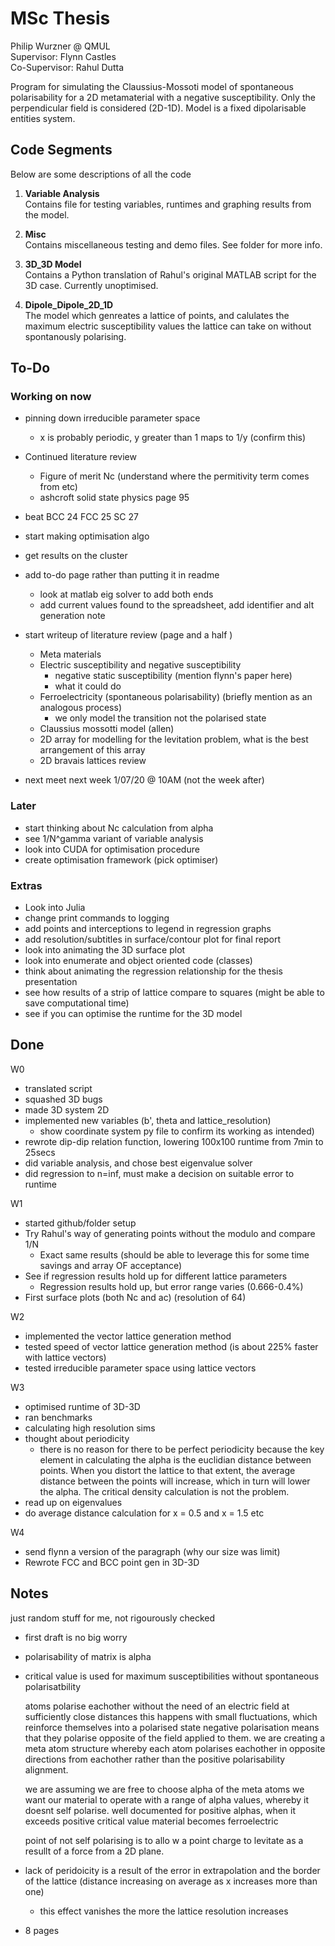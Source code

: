 # MSc Thesis 

Philip Wurzner @ QMUL  
Supervisor: Flynn Castles  
Co-Supervisor: Rahul Dutta

Program for simulating the Claussius-Mossoti model of spontaneous 
polarisability for a 2D metamaterial with a negative susceptibility. Only the
perpendicular field is considered (2D-1D). Model is a  fixed dipolarisable entities system. 

## Code Segments

Below are some descriptions of all the code
1. **Variable Analysis**  
Contains file for testing variables, runtimes and graphing results from the 
model.

2. **Misc**  
Contains miscellaneous testing and demo files. See folder for more info.

3. **3D_3D Model**  
Contains a Python translation of Rahul's original MATLAB script for the 3D case. Currently unoptimised.

4. **Dipole_Dipole_2D_1D**  
The model which genreates a lattice of points, and calulates the maximum 
electric susceptibility values the lattice can take on without spontanously 
polarising.

## To-Do

### Working on now


- pinning down irreducible parameter space
  - x is probably periodic, y greater than 1 maps to 1/y (confirm this)

- Continued literature review
  + Figure of merit Nc (understand where the permitivity term comes from etc)
  + ashcroft solid state physics page 95
- beat BCC 24 FCC 25 SC 27
- start making optimisation algo
- get results on the cluster
- add to-do page rather than putting it in readme

  - look at matlab eig solver to add both ends
  - add current values found to the spreadsheet, add identifier and alt generation note

- start writeup of literature review (page and a half )
  - Meta materials
  - Electric susceptibility and negative susceptibility
    - negative static susceptibility (mention flynn's paper here)
    - what it could do 
  - Ferroelectricity (spontaneous polarisability) (briefly mention as an analogous process)
    - we only model the transition not the polarised state
  - Claussius mossotti model (allen)
  - 2D array for modelling for the levitation problem, what is the best arrangement of this    array
  - 2D bravais lattices review



- next meet next week 1/07/20 @ 10AM (not the week after)



### Later

- start thinking about Nc calculation from alpha
- see 1/N^gamma variant of variable analysis
- look into CUDA for optimisation procedure
- create optimisation framework (pick optimiser)


### Extras

- Look into Julia
- change print commands to logging
- add points and interceptions to legend in regression graphs
- add resolution/subtitles in surface/contour plot for final report
- look into animating the 3D surface plot
- look into enumerate and object oriented code (classes)
- think about animating the regression relationship for the thesis presentation
- see how results of a strip of lattice compare to squares (might be able to save computational time)
- see if you can optimise the runtime for the 3D model


## Done

W0
- translated script
- squashed 3D bugs
- made 3D system 2D
- implemented new variables (b', theta and lattice_resolution) 
   + show coordinate system py file to confirm its working as intended)
- rewrote dip-dip relation function, lowering 100x100 runtime from 7min to 25secs
- did variable analysis, and chose best eigenvalue solver
- did regression to n=inf, must make a decision on suitable error to runtime  

W1
- started github/folder setup
- Try Rahul's way of generating points without the modulo and compare 1/N
  - Exact same results (should be able to leverage this for some time savings
    and array OF acceptance) 
- See if regression results hold up for different lattice parameters
  - Regression results hold up, but error range varies (0.666-0.4%)
- First surface plots (both Nc and ac) (resolution of 64)
 
W2
- implemented the vector lattice generation method
- tested speed of vector lattice generation method (is about 225% faster with lattice vectors)
- tested irreducible parameter space using lattice vectors

W3
- optimised runtime of 3D-3D
- ran benchmarks
- calculating high resolution sims
- thought about periodicity
  - there is no reason for there to be perfect periodicity because the key element in calculating the alpha is the euclidian distance between points. When you distort the lattice to that extent, the average distance between the points will increase, which in turn will lower the alpha. The critical density calculation is not the problem. 
- read up on eigenvalues 
- do average distance calculation for x = 0.5 and x = 1.5 etc

W4
- send flynn a version of the paragraph (why our size was limit)
- Rewrote FCC and BCC point gen in 3D-3D

## Notes 

just random stuff for me, not rigourously checked

- first draft is no big worry
- polarisability of matrix is alpha
- critical value is used for maximum susceptibilities without spontaneous polarisatbility 
  
  atoms polarise eachother without the need of an electric field at sufficiently close distances
  this happens with small fluctuations, which reinforce themselves into a polarised state
  negative polarisation means that they polarise opposite of the field applied to them. 
  we are creating a meta atom structure whereby each atom polarises eachother 
  in opposite directions from eachother rather than the positive polarisability alignment.
  
  we are assuming we are free to choose alpha of the meta atoms
  we want our material to operate with a range of alpha values, 
  whereby it doesnt self polarise. well documented for positive alphas, 
  when it exceeds positive critical value material becomes ferroelectric
  
  point of not self polarising is to allo
  w a point charge to levitate as a resullt
  of a force from a 2D plane. 
  
- lack of peridoicity is a result of the error in extrapolation and the border 
  of the lattice (distance increasing on average as x increases more than one)
  - this effect vanishes the more the lattice resolution increases 

- 8 pages
